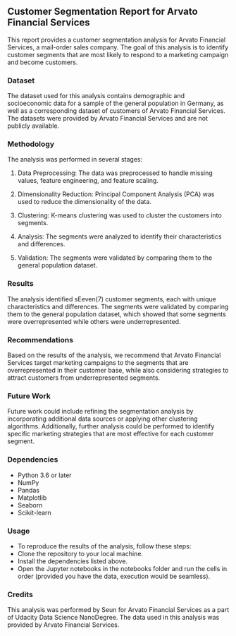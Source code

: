 ## Customer Segmentation Report for Arvato Financial Services
This report provides a customer segmentation analysis for Arvato Financial Services, a mail-order sales company. The goal of this analysis is to identify customer segments that are most likely to respond to a marketing campaign and become customers.

### Dataset
The dataset used for this analysis contains demographic and socioeconomic data for a sample of the general population in Germany, as well as a corresponding dataset of customers of Arvato Financial Services. The datasets were provided by Arvato Financial Services and are not publicly available.

### Methodology
The analysis was performed in several stages:

1. Data Preprocessing: The data was preprocessed to handle missing values, feature engineering, and feature scaling.

2. Dimensionality Reduction: Principal Component Analysis (PCA) was used to reduce the dimensionality of the data.

3. Clustering: K-means clustering was used to cluster the customers into segments.

4. Analysis: The segments were analyzed to identify their characteristics and differences.

5. Validation: The segments were validated by comparing them to the general population dataset.

### Results
The analysis identified sEeven(7) customer segments, each with unique characteristics and differences. The segments were validated by comparing them to the general population dataset, which showed that some segments were overrepresented while others were underrepresented.

### Recommendations
Based on the results of the analysis, we recommend that Arvato Financial Services target marketing campaigns to the segments that are overrepresented in their customer base, while also considering strategies to attract customers from underrepresented segments.

### Future Work
Future work could include refining the segmentation analysis by incorporating additional data sources or applying other clustering algorithms. Additionally, further analysis could be performed to identify specific marketing strategies that are most effective for each customer segment.

### Dependencies
- Python 3.6 or later
- NumPy
- Pandas
- Matplotlib
- Seaborn
- Scikit-learn

### Usage
- To reproduce the results of the analysis, follow these steps:
- Clone the repository to your local machine.
- Install the dependencies listed above.
- Open the Jupyter notebooks in the notebooks folder and run the cells in order (provided you have the data, execution would be seamless).

### Credits
This analysis was performed by Seun for Arvato Financial Services as a part of Udacity Data Science NanoDegree. The data used in this analysis was provided by Arvato Financial Services.
